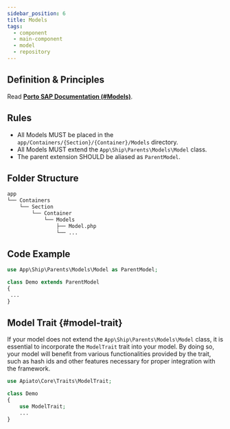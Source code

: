 ```yaml
---
sidebar_position: 6
title: Models
tags:
  - component
  - main-component
  - model
  - repository
---
```


## Definition & Principles

Read [**Porto SAP Documentation (#Models)**](https://github.com/Mahmoudz/Porto#definitions--principles).

## Rules

- All Models MUST be placed in the `app/Containers/{Section}/{Container}/Models` directory.
- All Models MUST extend the `App\Ship\Parents\Models\Model` class.
- The parent extension SHOULD be aliased as `ParentModel`.

## Folder Structure

```markdown
app
└── Containers
    └── Section
        └── Container
            └── Models
                ├── Model.php
                └── ...
```

## Code Example

```php
use App\Ship\Parents\Models\Model as ParentModel;

class Demo extends ParentModel
{
 ...
}
```

## Model Trait {#model-trait}

If your model does not extend the `App\Ship\Parents\Models\Model` class,
it is essential to incorporate the `ModelTrait` trait into your model.
By doing so, your model will benefit from various functionalities provided by the trait,
such as hash ids and other features necessary for proper integration with the framework.

```php
use Apiato\Core\Traits\ModelTrait;

class Demo
{
    use ModelTrait;
    ...
}
```
